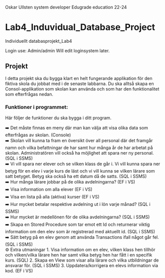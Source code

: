 Oskar Ullsten system developer Edugrade education 22-24
# Lab4_Induvidual_Database_Project
Individuellt databasprojekt_Lab4

Login use:
Admin/admin
Will edit loginsystem later.

## Projekt

I detta projekt ska du bygga klart en helt fungerande applikation för den fiktiva skola du jobbat med i de senaste labbarna. Du ska alltså skapa en Consol-applikation som skolan kan använda och som har den funktionalitet som efterfrågas nedan.

### Funktioner i programmet:

Här följer de funktioner du ska bygga i ditt program.

<aside>
➡️ Det måste finnas en meny där man kan välja att visa olika data som efterfrågas av skolan. (Console)
<br>
</aside>

<aside>
➡️ Skolan vill kunna ta fram en översikt över all personal där det framgår namn och vilka befattningar de har samt hur många år de har arbetat på skolan. Administratören vill också ha möjlighet att spara ner ny personal. (SQL i SSMS)
<br>
</aside>

<aside>
➡️ Vi vill spara ner elever och se vilken klass de går i. Vi vill kunna spara ner betyg för en elev i varje kurs de läst och vi vill kunna se vilken lärare som satt betyget. Betyg ska också ha ett datum då de satts. (SQL i SSMS)
<br>
</aside>

<aside>
➡️ Hur många lärare jobbar på de olika avdelningarna? (EF i VS)
<br>
</aside>

<aside>
➡️ Visa information om alla elever (EF i VS)
<br>
</aside>

<aside>
➡️ Visa en lista på alla (aktiva) kurser (EF i VS)
<br>
</aside>

<aside>
➡️ Hur mycket betalar respektive avdelning ut i lön varje månad? (SQL i SSMS)
<br>
</aside>

<aside>
➡️ Hur mycket är medellönen för de olika avdelningarna? (SQL i SSMS)
<br>
</aside>

<aside>
➡️ Skapa en Stored Procedure som tar emot ett Id och returnerar viktig information om den elev som är registrerad med aktuellt id. (SQL i SSMS)
<br>
</aside>

<aside>
➡️ Sätt betyg på en elev genom att använda Transactions ifall något går fel. (SQL i SSMS)
<br>
</aside>

<aside>
⚙ Extra utmaningar
1. Visa information om en elev, vilken klass hen tillhör och vilken/vilka lärare hen har samt vilka betyg hen har fått i en specifik kurs. (SQL)
2. Skapa en View som visar alla lärare och vilka utbildningar de ansvarar för. (SQL i SSMS)
3. Uppdatera/korrigera en elevs information via kod. (EF i VS)

</aside>
